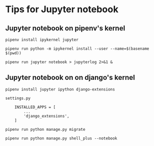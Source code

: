 # Tips for Jupyter notebook

## Jupyter notebook on pipenv's kernel

    pipenv install ipykernel jupyter

    pipenv run python -m ipykernel install --user --name=$(basename $(pwd))

    pipenv run jupyter notebook > jupyterlog 2>&1 &
  
    

    
## Jupyter notebook on on django's kernel

    pipenv install jupyter ipython django-extensions  
    
    settings.py
        
        INSTALLED_APPS = [
            ...
            'django_extensions',
        ]
    
    pipenv run python manage.py migrate

    pipenv run python manage.py shell_plus --notebook

